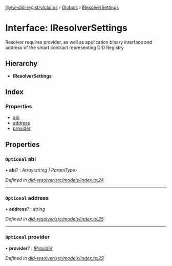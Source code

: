 [@ew-did-registry/claims](../README.md) › [Globals](../globals.md) › [IResolverSettings](iresolversettings.md)

# Interface: IResolverSettings

Resolver requires provider, as well as application binary interface and
address of the smart contract representing DID Registry

## Hierarchy

* **IResolverSettings**

## Index

### Properties

* [abi](iresolversettings.md#optional-abi)
* [address](iresolversettings.md#optional-address)
* [provider](iresolversettings.md#optional-provider)

## Properties

### `Optional` abi

• **abi**? : *Array‹string | ParamType›*

*Defined in [did-resolver/src/models/index.ts:24](https://github.com/energywebfoundation/ew-did-registry/blob/a4f69d5/packages/did-resolver/src/models/index.ts#L24)*

___

### `Optional` address

• **address**? : *string*

*Defined in [did-resolver/src/models/index.ts:25](https://github.com/energywebfoundation/ew-did-registry/blob/a4f69d5/packages/did-resolver/src/models/index.ts#L25)*

___

### `Optional` provider

• **provider**? : *[IProvider](iprovider.md)*

*Defined in [did-resolver/src/models/index.ts:23](https://github.com/energywebfoundation/ew-did-registry/blob/a4f69d5/packages/did-resolver/src/models/index.ts#L23)*
